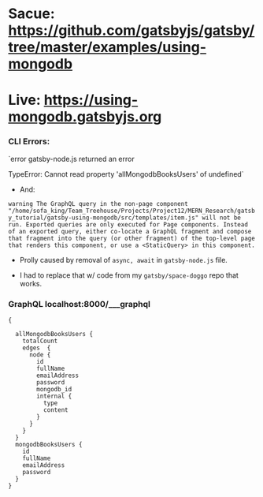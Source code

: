 # Sacue: https://github.com/gatsbyjs/gatsby/tree/master/examples/using-mongodb

# Live: https://using-mongodb.gatsbyjs.org


### CLI Errors:

`error gatsby-node.js returned an error


  TypeError: Cannot read property 'allMongodbBooksUsers' of undefined`

* And:

`warning The GraphQL query in the non-page component "/home/sofa_king/Team_Treehouse/Projects/Project12/MERN_Research/gatsby_tutorial/gatsby-using-mongodb/src/templates/item.js" will not be run.
Exported queries are only executed for Page components. Instead of an exported
query, either co-locate a GraphQL fragment and compose that fragment into the
query (or other fragment) of the top-level page that renders this component, or
use a <StaticQuery> in this component. `


* Prolly caused by removal of `async, await` in `gatsby-node.js` file.

* I had to replace that w/ code from my `gatsby/space-doggo` repo that works.

### GraphQL localhost:8000/\___graphql

```
{

  allMongodbBooksUsers {
    totalCount
    edges  {
      node {
        id
        fullName
        emailAddress
        password
        mongodb_id
        internal {
          type
          content
        }
      }
    }
  }
  mongodbBooksUsers {
    id
    fullName
    emailAddress
    password
  }
}
```
